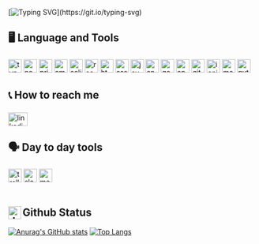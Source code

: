 [![Typing SVG](https://readme-typing-svg.demolab.com?font=Fira+Code&size=30&duration=4000&pause=1000&color=8597F7&vCenter=true&width=1000&lines=Hello%2C+my+name+is+Pedro+and+that's+my+Github+page!)](https://git.io/typing-svg)

<h2 align="left">🖥 Language and Tools</h2>

###

<div align="left">
  <img src="https://img.shields.io/badge/TypeScript-3178C6?logo=typescript&logoColor=white&style=for-the-badge" height="27" alt="typescript logo"  />
  
  <img src="https://img.shields.io/badge/NestJS-E0234E?logo=nestjs&logoColor=white&style=for-the-badge" height="27" alt="nestjs logo"  />
  
  <img src="https://img.shields.io/badge/Prisma-2D3748?logo=prisma&logoColor=white&style=for-the-badge" height="27" alt="prisma logo"  />
  
  <img src="https://img.shields.io/badge/Amazon AWS-232F3E?logo=amazonaws&logoColor=white&style=for-the-badge" height="27" alt="amazonwebservices logo"  />
  
  <img src="https://img.shields.io/badge/Solidity-363636?logo=solidity&logoColor=white&style=for-the-badge" height="27" alt="solidity logo"  />
  
  <img src="https://img.shields.io/badge/React-61DAFB?logo=react&logoColor=black&style=for-the-badge" height="27" alt="react logo"  />
  
  <img src="https://img.shields.io/badge/HTML5-E34F26?logo=html5&logoColor=white&style=for-the-badge" height="27" alt="html5 logo"  />
  
  <img src="https://img.shields.io/badge/CSS3-1572B6?logo=css3&logoColor=white&style=for-the-badge" height="27" alt="css3 logo"  />
  
  <img src="https://img.shields.io/badge/JavaScript-F7DF1E?logo=javascript&logoColor=black&style=for-the-badge" height="27" alt="javascript logo"  />
  
  <img src="https://img.shields.io/badge/Angular-DD0031?logo=angular&logoColor=white&style=for-the-badge" height="27" alt="angularjs logo"  />

  <img src="https://img.shields.io/badge/Go-00ADD8?logo=go&logoColor=white&style=for-the-badge" height="27" alt="go logo"  />
  
  <img src="https://img.shields.io/badge/Apache Kafka-231F20?logo=apachekafka&logoColor=white&style=for-the-badge" height="27" alt="apachekafka logo"  />
  
  <img src="https://img.shields.io/badge/Git-F05032?logo=git&logoColor=white&style=for-the-badge" height="27" alt="git logo"  />
  
  <img src="https://img.shields.io/badge/Ionic-3880FF?logo=ionic&logoColor=white&style=for-the-badge" height="27" alt="ionic logo"  />
 
  <img src="https://img.shields.io/badge/MongoDB-47A248?logo=mongodb&logoColor=white&style=for-the-badge" height="27" alt="mongodb logo"  />
  
  <img src="https://img.shields.io/badge/Python-3776AB?logo=python&logoColor=white&style=for-the-badge" height="27" alt="python logo"  />
</div>

###

<h2 align="left">📞 How to reach me</h2>

###

<div align="left">
  <a href="https://www.linkedin.com/in/pedro-pelicioni/" target="_blank">
    <img src="https://raw.githubusercontent.com/maurodesouza/profile-readme-generator/master/src/assets/icons/social/linkedin/default.svg" width="39" height="27" alt="linkedin logo"  />
  </a>
</div>

###

<h2 align="left">🗣️ Day to day tools</h2>

###

<div align="left">
  <img src="https://img.shields.io/badge/Trello-0052CC?logo=trello&logoColor=white&style=for-the-badge" height="27" alt="trello logo"  />
  <img src="https://img.shields.io/badge/Slack-4A154B?logo=slack&logoColor=white&style=for-the-badge" height="27" alt="slack logo"  />
  <img src="https://img.shields.io/badge/Google%20Meet-00897B?style=for-the-badge&logo=googlemeet&logoColor=white" height="27" alt="meet logo" />
</div>
</br>

## <img align="left" alt="JavaScript" width="26px" src="https://github.githubassets.com/images/icons/emoji/unicode/1f4ca.png" /> Github Status
[//]: https://github.com/anuraghazra/github-readme-stats
[![Anurag's GitHub stats](https://github-readme-stats.vercel.app/api?username=ppelicioni&theme=tokyonight)](https://github.com/anuraghazra/github-readme-stats)
[![Top Langs](https://github-readme-stats.vercel.app/api/top-langs/?username=ppelicioni&layout=compact&theme=tokyonight)](https://github.com/anuraghazra/github-readme-stats)
